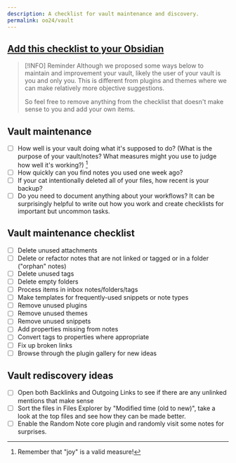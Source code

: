 ```yaml
---
description: A checklist for vault maintenance and discovery.
permalink: oo24/vault
---
```


## [Add this checklist to your Obsidian](obsidian://new?name=Obsidian%20October%20O_O%202024%20vault%20self-critique%20checklist&content=%3E%20%5B%21INFO%5D%20Reminder%0A%3E%20Although%20we%20proposed%20some%20ways%20below%20to%20maintain%20and%20improvement%20your%20vault%2C%20likely%20the%20user%20of%20your%20vault%20is%20you%20and%20only%20you.%20This%20is%20different%20from%20plugins%20and%20themes%20where%20we%20can%20make%20relatively%20more%20objective%20suggestions.%0A%3E%20%0A%3E%20So%20feel%20free%20to%20remove%20anything%20from%20the%20checklist%20that%20doesn%27t%20make%20sense%20to%20you%20and%20add%20your%20own%20items.%0A%0A%23%23%20Vault%20maintenance%0A%0A-%20%5B%20%5D%20How%20well%20is%20your%20vault%20doing%20what%20it%27s%20supposed%20to%20do%3F%20%28What%20is%20the%20purpose%20of%20your%20vault%2Fnotes%3F%20What%20measures%20might%20you%20use%20to%20judge%20how%20well%20it%27s%20working%3F%29%20%5B%5E1%5D%0A-%20%5B%20%5D%20How%20quickly%20can%20you%20find%20notes%20you%20used%20one%20week%20ago%3F%0A-%20%5B%20%5D%20If%20your%20cat%20intentionally%20deleted%20all%20of%20your%20files%2C%20how%20recent%20is%20your%20backup%3F%0A-%20%5B%20%5D%20Do%20you%20need%20to%20document%20anything%20about%20your%20workflows%3F%20It%20can%20be%20surprisingly%20helpful%20to%20write%20out%20how%20you%20work%20and%20create%20checklists%20for%20important%20but%20uncommon%20tasks.%0A%0A%23%23%20Vault%20maintenance%20checklist%0A%0A-%20%5B%20%5D%20Delete%20unused%20attachments%0A-%20%5B%20%5D%20Delete%20or%20refactor%20notes%20that%20are%20not%20linked%20or%20tagged%20or%20in%20a%20folder%20%28%22orphan%22%20notes%29%0A-%20%5B%20%5D%20Delete%20unused%20tags%0A-%20%5B%20%5D%20Delete%20empty%20folders%0A-%20%5B%20%5D%20Process%20items%20in%20inbox%20notes%2Ffolders%2Ftags%0A-%20%5B%20%5D%20Make%20templates%20for%20frequently-used%20snippets%20or%20note%20types%0A-%20%5B%20%5D%20Remove%20unused%20plugins%0A-%20%5B%20%5D%20Remove%20unused%20themes%0A-%20%5B%20%5D%20Remove%20unused%20snippets%0A-%20%5B%20%5D%20Add%20properties%20missing%20from%20notes%0A-%20%5B%20%5D%20Convert%20tags%20to%20properties%20where%20appropriate%0A-%20%5B%20%5D%20Fix%20up%20broken%20links%0A-%20%5B%20%5D%20Browse%20through%20the%20plugin%20gallery%20for%20new%20ideas%0A%0A%23%23%20Vault%20rediscovery%20ideas%0A%0A-%20%5B%20%5D%20Open%20both%20Backlinks%20and%20Outgoing%20Links%20to%20see%20if%20there%20are%20any%20unlinked%20mentions%20that%20make%20sense%0A-%20%5B%20%5D%20Sort%20the%20files%20in%20Files%20Explorer%20by%20%22Modified%20time%20%28old%20to%20new%29%22%2C%20take%20a%20look%20at%20the%20top%20files%20and%20see%20how%20they%20can%20be%20made%20better.%0A-%20%5B%20%5D%20Enable%20the%20Random%20Note%20core%20plugin%20and%20randomly%20visit%20some%20notes%20for%20surprises.%0A%0A%0A%5B%5E1%5D%3A%20Remember%20that%20%22joy%22%20is%20a%20valid%20measure%21%20)

> [!INFO] Reminder
> Although we proposed some ways below to maintain and improvement your vault, likely the user of your vault is you and only you. This is different from plugins and themes where we can make relatively more objective suggestions.
>
> So feel free to remove anything from the checklist that doesn't make sense to you and add your own items.

## Vault maintenance

- [ ] How well is your vault doing what it's supposed to do? (What is the purpose of your vault/notes? What measures might you use to judge how well it's working?) [^1]
- [ ] How quickly can you find notes you used one week ago?
- [ ] If your cat intentionally deleted all of your files, how recent is your backup?
- [ ] Do you need to document anything about your workflows? It can be surprisingly helpful to write out how you work and create checklists for important but uncommon tasks.

## Vault maintenance checklist

- [ ] Delete unused attachments
- [ ] Delete or refactor notes that are not linked or tagged or in a folder ("orphan" notes)
- [ ] Delete unused tags
- [ ] Delete empty folders
- [ ] Process items in inbox notes/folders/tags
- [ ] Make templates for frequently-used snippets or note types
- [ ] Remove unused plugins
- [ ] Remove unused themes
- [ ] Remove unused snippets
- [ ] Add properties missing from notes
- [ ] Convert tags to properties where appropriate
- [ ] Fix up broken links
- [ ] Browse through the plugin gallery for new ideas

## Vault rediscovery ideas

- [ ] Open both Backlinks and Outgoing Links to see if there are any unlinked mentions that make sense
- [ ] Sort the files in Files Explorer by "Modified time (old to new)", take a look at the top files and see how they can be made better.
- [ ] Enable the Random Note core plugin and randomly visit some notes for surprises.

[^1]: Remember that "joy" is a valid measure!
